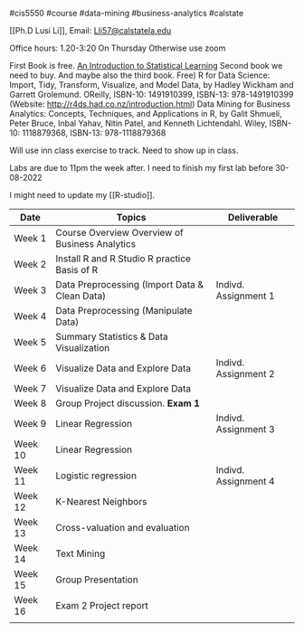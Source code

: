 #cis5550 #course #data-mining #business-analytics #calstate

[[Ph.D Lusi Li]],
Email: Lli57@calstatela.edu

Office hours: 1.20-3:20 On Thursday
Otherwise use zoom

First Book is free. [An Introduction to Statistical Learning](https://hastie.su.domains/ISLR2/ISLRv2_website.pdf)
Second book we need to buy. And maybe also the third book.
Free) R for Data Science: Import, Tidy, Transform, Visualize, and Model Data, by
Hadley Wickham and Garrett Grolemund. OReilly, ISBN-10: 1491910399, ISBN-13:
978-1491910399 (Website: http://r4ds.had.co.nz/introduction.html)
Data Mining for Business Analytics: Concepts, Techniques, and Applications in R, by
Galit Shmueli, Peter Bruce, Inbal Yahav, Nitin Patel, and Kenneth Lichtendahl. Wiley,
ISBN-10: 1118879368, ISBN-13: 978-1118879368

Will use inn class exercise to track. Need to show up in class.

Labs are due to 11pm the week after.
I need to finish my first lab before 30-08-2022

I might need to update my [[R-studio]].

| Date    | Topics                                          | Deliverable          |
| ------- | ----------------------------------------------- | -------------------- |
| Week 1  | Course Overview  Overview of Business Analytics |                      |
| Week 2  | Install R and R Studio  R practice Basis of R  |                      |
| Week 3  | Data Preprocessing (Import Data & Clean Data)   | Indivd. Assignment 1 |
| Week 4  | Data Preprocessing (Manipulate Data)            |                      |
| Week 5  | Summary Statistics & Data Visualization         |                      |
| Week 6  | Visualize Data and Explore Data          | Indivd. Assignment 2         |
| Week 7  | Visualize Data and Explore Data                 |                      |
| Week 8  | Group Project discussion. **Exam 1**            |                      |
| Week 9  | Linear Regression                        | Indivd. Assignment 3         |
| Week 10 | Linear Regression                               |                      |
| Week 11 | Logistic regression                      | Indivd. Assignment 4         |
| Week 12 | K-Nearest Neighbors                             |                      |
| Week 13 | Cross-valuation and evaluation                  |                      |
| Week 14 | Text Mining                                     |                      |
| Week 15 | Group Presentation                              |                      |
| Week 16 | Exam 2 Project report                           |                      |
|         |                                                 |                      |

